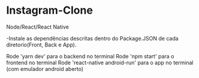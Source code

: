 # Instagram-Clone
Node/React/React Native

-Instale as dependências descritas dentro do Package.JSON de cada diretorio(Front, Back e App).

Rode 'yarn dev' para o backend no terminal
Rode 'npm start' para o frontend no terminal
Rode 'react-native android-run' para o app no terminal (com emulador android aberto)
